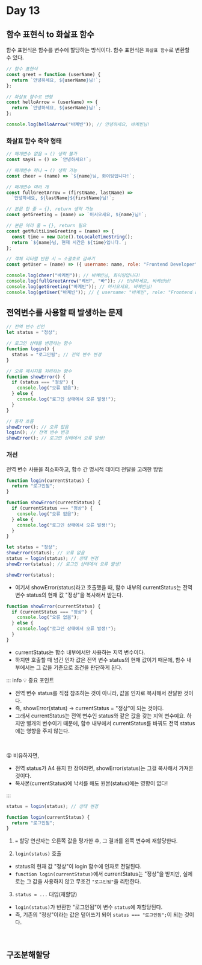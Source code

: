 # Day 13

## 함수 표현식 to 화살표 함수

함수 표현식은 함수를 변수에 할당하는 방식이다.
함수 표현식은 `화살표 함수`로 변환할 수 있다.

```js
// 함수 표현식
const greet = function (userName) {
  return `안녕하세요, ${userName}님!`;
};

// 화살표 함수로 변형
const helloArrow = (userName) => {
  return `안녕하세요, ${userName}님!`;
};

console.log(helloArrow("바켸빈")); // 안녕하세요, 바켸빈님!
```

### 화살표 함수 축약 형태

```js
// 매개변수 없음 → () 생략 불가
const sayHi = () => `안녕하세요!`;

// 매개변수 하나 → () 생략 가능
const cheer = (name) => `${name}님, 화이팅입니다!`;

// 매개변수 여러 개
const fullGreetArrow = (firstName, lastName) =>
  `안녕하세요, ${lastName}${firstName}님!`;

// 본문 한 줄 → {}, return 생략 가능
const getGreeting = (name) => `어서오세요, ${name}님!`;

// 본문 여러 줄 → {}, return 필요
const getMultiLineGreeting = (name) => {
  const time = new Date().toLocaleTimeString();
  return `${name}님, 현재 시간은 ${time}입니다.`;
};

// 객체 리터럴 반환 시 → 소괄호로 감싸기
const getUser = (name) => ({ username: name, role: "Frontend Developer" });

console.log(cheer("바켸빈")); // 바켸빈님, 화이팅입니다!
console.log(fullGreetArrow("켸빈", "바")); // 안녕하세요, 바켸빈님!
console.log(getGreeting("바켸빈")); // 어서오세요, 바켸빈님!
console.log(getUser("바켸빈")); // { username: "바켸빈", role: "Frontend Developer" }
```

## 전역변수를 사용할 때 발생하는 문제

```js
// 전역 변수 선언
let status = "정상";

// 로그인 상태를 변경하는 함수
function login() {
  status = "로그인됨"; // 전역 변수 변경
}

// 오류 메시지를 처리하는 함수
function showError() {
  if (status === "정상") {
    console.log("오류 없음");
  } else {
    console.log("로그인 상태에서 오류 발생!");
  }
}

// 동작 흐름
showError(); // 오류 없음
login(); // 전역 변수 변경
showError(); // 로그인 상태에서 오류 발생!
```

### 개선

전역 변수 사용을 최소화하고, 함수 간 명시적 데이터 전달을 고려한 방법

```js
function login(currentStatus) {
  return "로그인됨";
}

function showError(currentStatus) {
  if (currentStatus === "정상") {
    console.log("오류 없음");
  } else {
    console.log("로그인 상태에서 오류 발생!");
  }
}

let status = "정상";
showError(status); // 오류 없음
status = login(status); // 상태 변경
showError(status); // 로그인 상태에서 오류 발생!
```

```js
showError(status);
```

- 여기서 showError(status)라고 호출했을 때,
  함수 내부의 currentStatus는 전역 변수 status의 현재 값 "정상"을 복사해서 받는다.

```js
function showError(currentStatus) {
  if (currentStatus === "정상") {
    console.log("오류 없음");
  } else {
    console.log("로그인 상태에서 오류 발생!");
  }
}
```

- currentStatus는 함수 내부에서만 사용하는 지역 변수이다.
- 하지만 호출할 때 넘긴 인자 값은 전역 변수 status의 현재 값이기 때문에,
  함수 내부에서는 그 값을 기준으로 조건을 판단하게 된다.

::: info 💡 중요 포인트

- 전역 변수 status를 직접 참조하는 것이 아니라, 값을 인자로 복사해서 전달한 것이다.
- 즉, showError(status) → currentStatus = "정상"이 되는 것이다.
- 그래서 currentStatus는 전역 변수인 status와 같은 값을 갖는 지역 변수예요.
  하지만 별개의 변수이기 때문에, 함수 내부에서 currentStatus를 바꿔도 전역 status에는 영향을 주지 않는다.

<br>

😮 비유하자면,

- 전역 status가 A4 용지 한 장이라면, showError(status)는 그걸 복사해서 가져온 것이다.
- 복사본(currentStatus)에 낙서를 해도 원본(status)에는 영향이 없다!

:::

```js
status = login(status); // 상태 변경
```

```js
function login(currentStatus) {
  return "로그인됨";
}
```

1. `=` 할당 연산자는 오른쪽 값을 평가한 후, 그 결과를 왼쪽 변수에 재할당한다.

2. `login(status)` 호출

- status의 현재 값 "정상"이 login 함수에 인자로 전달된다.
- `function login(currentStatus)`에서 currentStatus는 "정상"을 받지만,
  실제로는 그 값을 사용하지 않고 무조건 `"로그인됨"`을 리턴한다.

3. `status = ...` 대입(재할당)

- `login(status)`가 반환한 "로그인됨"이 변수 `status`에 재할당된다.
- 즉, 기존의 "정상"이라는 값은 덮어쓰기 되어 `status === "로그인됨";`이 되는 것이다.

<br>

## 구조분해할당
